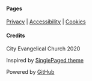 <div class="row features">
  <div class="col s12 m4 feature">
    <h4> Pages </h4>
    <p class="feature-description"><a href="/privacy">Privacy</a> | <a href="/ accessibility">Accessibility</a> | <a href="/cookies">Cookies</a></p>
  </div>
  <div class="col s12 m4 feature">
    <h4> Credits </h4>
    <p class="feature-description"><i class="fa fa-copyright" aria-hidden="true" style="color:white"></i> City Evangelical Church 2020</p>
    <p class="feature-description">Inspired by <a href="https://github.com/t413/SinglePaged" target="_blank">SinglePaged theme</a></p>
    <p class="feature-description">Powered by <a href="https://www.github.com" target="_blank">GitHub <i class="fa fa-github" aria-hidden="true" style="color:white"></i></a></p>
  </div> 
</div>
